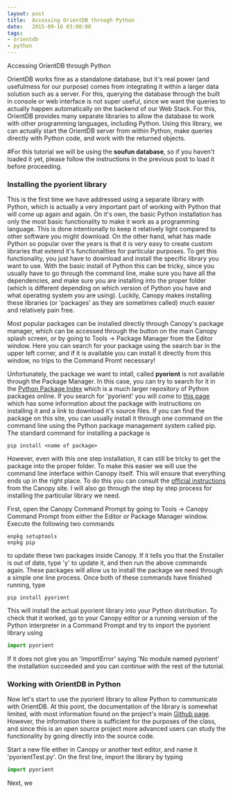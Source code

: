```yaml
---
layout: post
title:  Accessing OrientDB through Python
date:   2015-09-16 03:00:00
tags:
- orientdb
- python
---
```


Accessing OrientDB through Python

OrientDB works fine as a standalone database, but it's real power (and usefulmess for our purpose) comes from integrating it within a larger data solution such as a server. For this, querying the database through the built in console or web interface is not super useful, since we want the queries to actually happen automatically on the backend of our Web Stack. For this, OrientDB provides many separate libraries to allow the database to work with other programming languages, including Python. Using this library, we can actually start the OrientDB server from within Python, make queries directly with Python code, and work with the returned objects. 

#For this tutorial we will be using the **soufun database**, so if you haven't loaded it yet, please follow the instructions in the previous post to load it before proceeding.

### Installing the pyorient library

This is the first time we have addressed using a separate library with Python, which is actually a very important part of working with Python that will come up again and again. On it's own, the basic Python installation has only the most basic functionality to make it work as a programming language. This is done intentionally to keep it relatively light compared to other software you might download. On the other hand, what has made Python so popular over the years is that it is very easy to create custom libraries that extend it's functionalities for particular purposes. To get this functionality, you just have to download and install the specific library you want to use. With the basic install of Python this can be tricky, since you usually have to go through the command line, make sure you have all the dependencies, and make sure you are installing into the proper folder (which is different depending on which version of Python you have and what operating system you are using). Luckily, Canopy makes installing these libraries (or 'packages' as they are sometimes called) much easier and relatively pain free.

Most popular packages can be installed directly through Canopy's package manager, which can be accessed through the button on the main Canopy splash screen, or by going to Tools -> Package Manager from the Editor window. Here you can search for your package using the search bar in the upper left corner, and if it is available you can install it directly from this window, no trips to the Command Promt necessary!

Unfortunately, the package we want to intall, called **pyorient** is not available through the Package Manager. In this case, you can try to search for it in the [Python Package Index](https://pypi.python.org/pypi) which is a much larger repository of Python packages online. If you search for 'pyorient' you will come to [this page](https://pypi.python.org/pypi/pyorient/) which has some information about the package with instructions on installing it and a link to download it's source files. If you can find the package on this site, you can usually install it through one command on the command line using the Python package management system called pip. The standard command for installing a package is

```
pip install <name of package>
```

However, even with this one step installation, it can still be tricky to get the package into the proper folder. To make this easier we will use the command line interface within Canopy itself. This will ensure that everything ends up in the right place. To do this you can consult the [official instructions](https://support.enthought.com/hc/en-us/articles/204469690-Installing-packages-into-Canopy-User-Python-from-the-OS-command-line) from the Canopy site. I will also go through the step by step process for installing the particular library we need.

First, open the Canopy Command Prompt by going to Tools -> Canopy Command Prompt from either the Editor or Package Manager window. Execute the following two commands

```
enpkg setuptools
enpkg pip
```

to update these two packages inside Canopy. If it tells you that the Enstaller is out of date, type 'y' to update it, and then run the above commands again. These packages will allow us to install the package we need through a simple one line process. Once both of these commands have finished running, type

```
pip install pyorient
```

This will install the actual pyorient library into your Python distribution. To check that it worked, go to your Canopy editor or a running version of the Python interpreter in a Command Prompt and try to import the pyorient library using

```python
import pyorient
```

If it does not give you an 'ImportError' saying 'No module named pyorient' the installation succeeded and you can continue with the rest of the tutorial.

### Working with OrientDB in Python

Now let's start to use the pyorient library to allow Python to communicate with OrientDB. At this point, the documentation of the library is somewhat limited, with most information found on the project's main [Github page](https://github.com/mogui/pyorient). However, the information there is sufficient for the purposes of the class, and since this is an open source project more advanced users can study the functionality by going directly into the source code.

Start a new file either in Canopy or another text editor, and name it 'pyorientTest.py'. On the first line, import the library by typing

```python
import pyorient
```

Next, we 